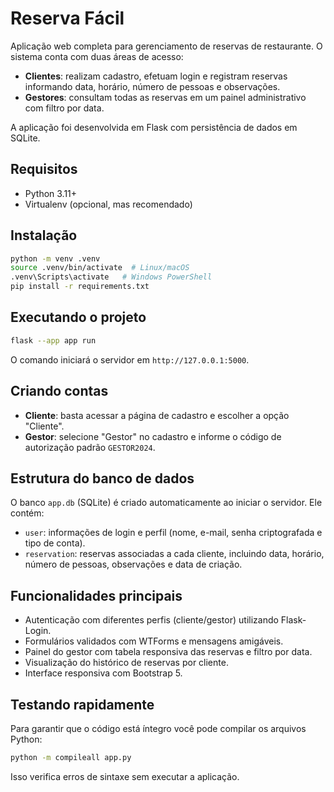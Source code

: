 # Reserva Fácil

Aplicação web completa para gerenciamento de reservas de restaurante. O sistema conta com duas áreas de acesso:

- **Clientes**: realizam cadastro, efetuam login e registram reservas informando data, horário, número de pessoas e observações.
- **Gestores**: consultam todas as reservas em um painel administrativo com filtro por data.

A aplicação foi desenvolvida em Flask com persistência de dados em SQLite.

## Requisitos

- Python 3.11+
- Virtualenv (opcional, mas recomendado)

## Instalação

```bash
python -m venv .venv
source .venv/bin/activate  # Linux/macOS
.venv\Scripts\activate   # Windows PowerShell
pip install -r requirements.txt
```

## Executando o projeto

```bash
flask --app app run
```

O comando iniciará o servidor em `http://127.0.0.1:5000`.

## Criando contas

- **Cliente**: basta acessar a página de cadastro e escolher a opção "Cliente".
- **Gestor**: selecione "Gestor" no cadastro e informe o código de autorização padrão `GESTOR2024`.

## Estrutura do banco de dados

O banco `app.db` (SQLite) é criado automaticamente ao iniciar o servidor. Ele contém:

- `user`: informações de login e perfil (nome, e-mail, senha criptografada e tipo de conta).
- `reservation`: reservas associadas a cada cliente, incluindo data, horário, número de pessoas, observações e data de criação.

## Funcionalidades principais

- Autenticação com diferentes perfis (cliente/gestor) utilizando Flask-Login.
- Formulários validados com WTForms e mensagens amigáveis.
- Painel do gestor com tabela responsiva das reservas e filtro por data.
- Visualização do histórico de reservas por cliente.
- Interface responsiva com Bootstrap 5.

## Testando rapidamente

Para garantir que o código está íntegro você pode compilar os arquivos Python:

```bash
python -m compileall app.py
```

Isso verifica erros de sintaxe sem executar a aplicação.
